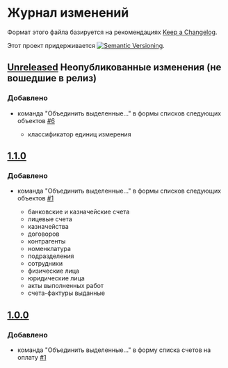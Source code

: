 # Журнал изменений

Формат этого файла базируется на рекомендациях
[Keep a Changelog](https://keepachangelog.com/ru/1.0.0/).

Этот проект придерживается
[![Semantic Versioning](https://img.shields.io/static/v1?label=Semantic%20Versioning&message=v2.0.0&color=green&logo=semver)](https://semver.org/lang/ru/spec/v2.0.0.html).

## [Unreleased] Неопубликованные изменения (не вошедшие в релиз)

### Добавлено

- команда "Объединить выделенные..." в формы списков следующих объектов
  [#6](https://github.com/csm-ivanovo-ru/1s-BGU2-ext/issues/6)

  - классификатор единиц измерения

## [1.1.0]

### Добавлено

- команда "Объединить выделенные..." в формы списков следующих объектов
  [#1](https://github.com/csm-ivanovo-ru/1s-BGU2-ext/issues/1)

  - банковские и казначейские счета
  - лицевые счета
  - казначейства
  - договоров
  - контрагенты
  - номенклатура
  - подразделения
  - сотрудники
  - физические лица
  - юридические лица
  - акты выполненных работ
  - счета-фактуры выданные

## [1.0.0]

### Добавлено

- команда "Объединить выделенные..." в форму списка счетов на оплату
  [#1](https://github.com/csm-ivanovo-ru/1s-BGU2-ext/issues/1)

[Unreleased]: https://github.com/csm-ivanovo-ru/1s-BGU2-ext/compare/1.1.0...HEAD
[1.1.0]: https://github.com/csm-ivanovo-ru/1s-BGU2-ext/compare/1.0.0...1.1.0
[1.0.0]: https://github.com/csm-ivanovo-ru/1s-BGU2-ext/releases/tag/1.0.0
